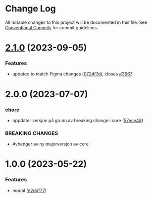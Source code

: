 # Change Log

All notable changes to this project will be documented in this file.
See [Conventional Commits](https://conventionalcommits.org) for commit guidelines.

# [2.1.0](https://github.com/fremtind/jokul/compare/@fremtind/jkl-modal-react@2.0.6...@fremtind/jkl-modal-react@2.1.0) (2023-09-05)

### Features

- updated to match Figma changes ([0724f7d](https://github.com/fremtind/jokul/commit/0724f7d3163d3affbfef992faaf92b94ac25f42c)), closes [#3667](https://github.com/fremtind/jokul/issues/3667)

# 2.0.0 (2023-07-07)

### chore

- oppdater versjon på grunn av breaking change i core ([57ece48](https://github.com/fremtind/jokul/commit/57ece48fa0192fe825b544fdac24cdd56e58d0df))

### BREAKING CHANGES

- Avhenger av ny majorversjon av core

# 1.0.0 (2023-05-22)

### Features

- modal ([e2ddf77](https://github.com/fremtind/jokul/commit/e2ddf77af01f9c7e0e662bf3c582fc470bb29d82))
